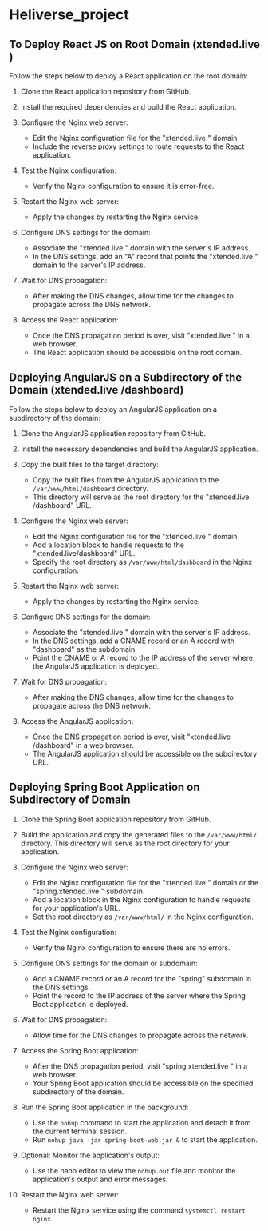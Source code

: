 # Heliverse_project

## To Deploy React JS on Root Domain (xtended.live )

Follow the steps below to deploy a React application on the root domain:

1. Clone the React application repository from GitHub.

2. Install the required dependencies and build the React application.

3. Configure the Nginx web server:
   - Edit the Nginx configuration file for the "xtended.live " domain.
   - Include the reverse proxy settings to route requests to the React application.

4. Test the Nginx configuration:
   - Verify the Nginx configuration to ensure it is error-free.

5. Restart the Nginx web server:
   - Apply the changes by restarting the Nginx service.

6. Configure DNS settings for the domain:
   - Associate the "xtended.live " domain with the server's IP address.
   - In the DNS settings, add an "A" record that points the "xtended.live " domain to the server's IP address.

7. Wait for DNS propagation:
   - After making the DNS changes, allow time for the changes to propagate across the DNS network.

8. Access the React application:
   - Once the DNS propagation period is over, visit "xtended.live " in a web browser.
   - The React application should be accessible on the root domain.




## Deploying AngularJS on a Subdirectory of the Domain (xtended.live /dashboard)

Follow the steps below to deploy an AngularJS application on a subdirectory of the domain:

1. Clone the AngularJS application repository from GitHub.

2. Install the necessary dependencies and build the AngularJS application.

3. Copy the built files to the target directory:
   - Copy the built files from the AngularJS application to the `/var/www/html/dashboard` directory.
   - This directory will serve as the root directory for the "xtended.live /dashboard" URL.

4. Configure the Nginx web server:
   - Edit the Nginx configuration file for the "xtended.live " domain.
   - Add a location block to handle requests to the "xtended.live/dashboard" URL.
   - Specify the root directory as `/var/www/html/dashboard` in the Nginx configuration.

5. Restart the Nginx web server:
   - Apply the changes by restarting the Nginx service.

6. Configure DNS settings for the domain:
   - Associate the "xtended.live " domain with the server's IP address.
   - In the DNS settings, add a CNAME record or an A record with "dashboard" as the subdomain.
   - Point the CNAME or A record to the IP address of the server where the AngularJS application is deployed.

7. Wait for DNS propagation:
   - After making the DNS changes, allow time for the changes to propagate across the DNS network.

8. Access the AngularJS application:
   - Once the DNS propagation period is over, visit "xtended.live /dashboard" in a web browser.
   - The AngularJS application should be accessible on the subdirectory URL.



## Deploying Spring Boot Application on Subdirectory of Domain

1. Clone the Spring Boot application repository from GitHub.

2. Build the application and copy the generated files to the `/var/www/html/` directory. This directory will serve as the root directory for your application.

3. Configure the Nginx web server:
   - Edit the Nginx configuration file for the "xtended.live " domain or the "spring.xtended.live " subdomain.
   - Add a location block in the Nginx configuration to handle requests for your application's URL.
   - Set the root directory as `/var/www/html/` in the Nginx configuration.

4. Test the Nginx configuration:
   - Verify the Nginx configuration to ensure there are no errors.

5. Configure DNS settings for the domain or subdomain:
   - Add a CNAME record or an A record for the "spring" subdomain in the DNS settings.
   - Point the record to the IP address of the server where the Spring Boot application is deployed.

6. Wait for DNS propagation:
   - Allow time for the DNS changes to propagate across the network.

7. Access the Spring Boot application:
   - After the DNS propagation period, visit "spring.xtended.live " in a web browser.
   - Your Spring Boot application should be accessible on the specified subdirectory of the domain.

8. Run the Spring Boot application in the background:
   - Use the `nohup` command to start the application and detach it from the current terminal session.
   - Run `nohup java -jar spring-boot-web.jar &` to start the application.

9. Optional: Monitor the application's output:
   - Use the nano editor to view the `nohup.out` file and monitor the application's output and error messages.

10. Restart the Nginx web server:
    - Restart the Nginx service using the command `systemctl restart nginx`.



